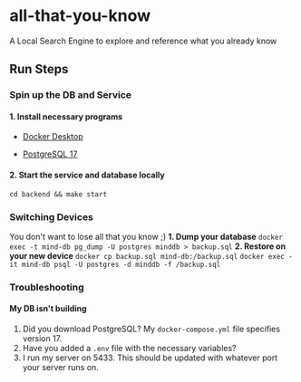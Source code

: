 # all-that-you-know

A Local Search Engine to explore and reference what you already know

## Run Steps

### Spin up the DB and Service

#### 1. Install necessary programs

- [Docker Desktop](https://docs.docker.com/desktop/setup/install/windows-install/)

- [PostgreSQL 17](https://www.postgresql.org/download/)

#### 2. Start the service and database locally

`cd backend && make start`

### Switching Devices

You don't want to lose all that you know ;)
**1. Dump your database**
`docker exec -t mind-db pg_dump -U postgres minddb > backup.sql`
**2. Restore on your new device**
`docker cp backup.sql mind-db:/backup.sql`
`docker exec -it mind-db psql -U postgres -d minddb -f /backup.sql`

### Troubleshooting

#### My DB isn't building

1. Did you download PostgreSQL? My `docker-compose.yml` file specifies version 17.
2. Have you added a `.env` file with the necessary variables?
3. I run my server on 5433. This should be updated with whatever port your server runs on.

